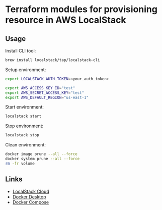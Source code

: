 # Terraform modules for provisioning resource in AWS LocalStack

## Usage

Install CLI tool:

```bash
brew install localstack/tap/localstack-cli
```

Setup environment:

```bash
export LOCALSTACK_AUTH_TOKEN=<your_auth_token>

export AWS_ACCESS_KEY_ID="test"
export AWS_SECRET_ACCESS_KEY="test"
export AWS_DEFAULT_REGION="us-east-1"
```

Start environment:

```bash
localstack start
```

Stop environment:

```bash
localstack stop
```

Clean environment:

```bash
docker image prune --all --force
docker system prune --all --force
rm -fr volume
```

## Links

* [LocalStack Cloud](https://app.localstack.cloud/)
* [Docker Desktop](https://docs.docker.com/desktop/)
* [Docker Compose](https://docs.docker.com/compose/)
